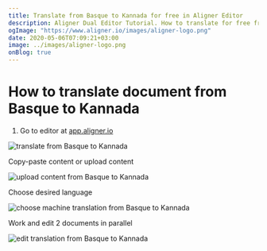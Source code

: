 ```yaml
---
title: Translate from Basque to Kannada for free in Aligner Editor
description: Aligner Dual Editor Tutorial. How to translate for free from Basque to Kannada. Aligner is multilingual document management platform. 
ogImage: "https://www.aligner.io/images/aligner-logo.png"
date: 2020-05-06T07:09:21+03:00
image: ../images/aligner-logo.png
onBlog: true
---
```


# How to translate document from Basque to Kannada

1. Go to editor at [app.aligner.io](https://app.aligner.io "Aligner App web page")

![translate from Basque to Kannada](../aligner-blank-editor.png "translate from Basque to Kannada")

Copy-paste content or upload content

![upload content from Basque to Kannada](../aligner-uploaded-document.png "upload content from Basque to Kannada")

Choose desired language

![choose machine translation from Basque to Kannada](../aligner-language-dropdown.png "choose machine translation from Basque to Kannada")

Work and edit 2 documents in parallel

![edit translation from Basque to Kannada](../aligner-double-sitded-editor.png "edit translation from Basque to Kannada")

